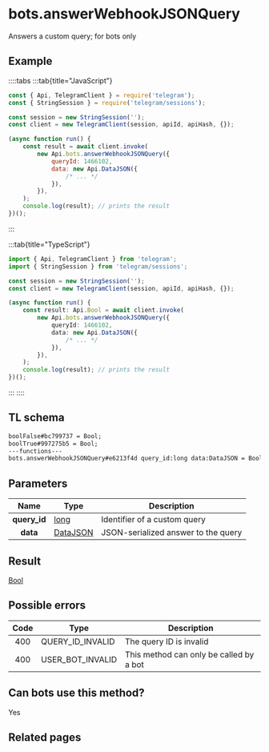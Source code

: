 # bots.answerWebhookJSONQuery

Answers a custom query; for bots only

## Example

::::tabs
:::tab{title="JavaScript"}

```js
const { Api, TelegramClient } = require('telegram');
const { StringSession } = require('telegram/sessions');

const session = new StringSession('');
const client = new TelegramClient(session, apiId, apiHash, {});

(async function run() {
    const result = await client.invoke(
        new Api.bots.answerWebhookJSONQuery({
            queryId: 1466102,
            data: new Api.DataJSON({
                /* ... */
            }),
        }),
    );
    console.log(result); // prints the result
})();
```

:::

:::tab{title="TypeScript"}

```ts
import { Api, TelegramClient } from 'telegram';
import { StringSession } from 'telegram/sessions';

const session = new StringSession('');
const client = new TelegramClient(session, apiId, apiHash, {});

(async function run() {
    const result: Api.Bool = await client.invoke(
        new Api.bots.answerWebhookJSONQuery({
            queryId: 1466102,
            data: new Api.DataJSON({
                /* ... */
            }),
        }),
    );
    console.log(result); // prints the result
})();
```

:::
::::

## TL schema

```txt
boolFalse#bc799737 = Bool;
boolTrue#997275b5 = Bool;
---functions---
bots.answerWebhookJSONQuery#e6213f4d query_id:long data:DataJSON = Bool;
```

## Parameters

|     Name     | Type                                                | Description                         |
| :----------: | --------------------------------------------------- | ----------------------------------- |
| **query_id** | [long](https://core.telegram.org/type/long)         | Identifier of a custom query        |
|   **data**   | [DataJSON](https://core.telegram.org/type/DataJSON) | JSON-serialized answer to the query |

## Result

[Bool](https://core.telegram.org/type/Bool)

## Possible errors

| Code | Type             | Description                             |
| :--: | ---------------- | --------------------------------------- |
| 400  | QUERY_ID_INVALID | The query ID is invalid                 |
| 400  | USER_BOT_INVALID | This method can only be called by a bot |

## Can bots use this method?

Yes

## Related pages
